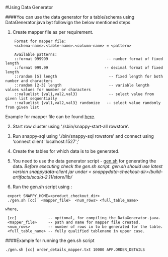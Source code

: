 #Using Data Generator

####You can use the data generator for a table/schema using DataGenerator.java byt followign the below mentioned steps

1. Create mapper file as per requirement.
```
    Format for mapper file:
	<schema-name>.<table-name>.<column-name> = <pattern>

    Available patterns:
	::format 999999   		                 -- number format of fixed length
	::format 999.99    		                -- decimal format of fixed length
	::random [5] length  	                  -- fixed length for both number and characters
	::ramdom [2-3] length	                  -- variable length values values for number or characters
	::valuelist {val1,val2,val3} 		      -- select value from given list sequentially
	::valuelist {val1,val2,val3} randomize	 -- select value randomly from given list
```

Example for mapper file can be found [here]().

2. Start row cluster using ‘./sbin/snappy-start-all rowstore’.

3. Run snappy-sql using ‘./bin/snappy-sql rowstore’ and connect using ‘connect client 'localhost:1527';’

4. Create the tables for which data is to be generated.

5. You need to use the data generator script - [gen.sh](gen.sh) for generating the data.
	*Before executing check the gen.sh script. gen.sh should use latest version snappydata-client jar under < snappydata-checkout-dir>/build-artifacts/scala-2.11/store/lib/*

6. Run the gen.sh script using :
```
 export SNAPPY_HOME=<product_checkout_dir>
 ./gen.sh [cc]  <mapper_file>  <num_rows> <full_table_name>
```

	where,
```
 [cc]              -- optional, for compiling the DataGenerator.java.
 <mapper_file>     -- path and name for mapper file created.
 <num_rows>        -- number of rows in to be generated for the table.
 <full_table_name> -- fully qualified tablename in upper case.
```

####Example for running the gen.sh script
```
./gen.sh [cc] order_details_mapper.txt 10000 APP.ORDER_DETAILS
```